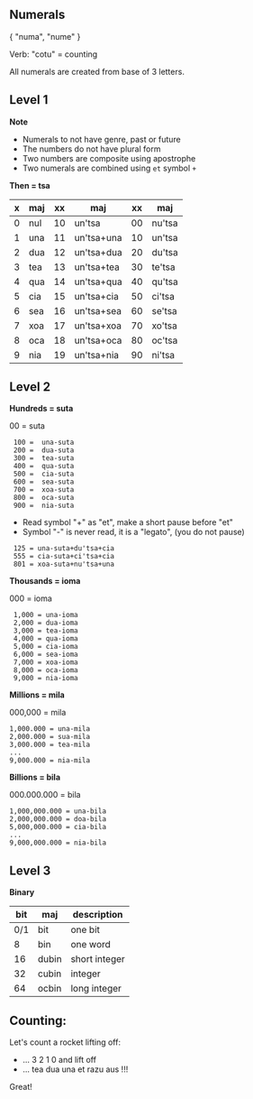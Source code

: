 ## Numerals 

{ "numa", "nume" }

Verb: "cotu" = counting

All numerals are created from base of 3 letters.

## Level 1

**Note** 

* Numerals to not have genre, past or future
* The numbers do not have plural form
* Two numbers are composite using apostrophe 
* Two numerals are combined using `et` symbol `+`

**Then = tsa**

x | maj  | xx | maj          | xx | maj      |
--|------|----|--------------|----|----------|
0 | nul  | 10 | un'tsa       | 00 | nu'tsa   |
1 | una  | 11 | un'tsa+una   | 10 | un'tsa   |
2 | dua  | 12 | un'tsa+dua   | 20 | du'tsa   |
3 | tea  | 13 | un'tsa+tea   | 30 | te'tsa   |
4 | qua  | 14 | un'tsa+qua   | 40 | qu'tsa   |
5 | cia  | 15 | un'tsa+cia   | 50 | ci'tsa   |
6 | sea  | 16 | un'tsa+sea   | 60 | se'tsa   |
7 | xoa  | 17 | un'tsa+xoa   | 70 | xo'tsa   |
8 | oca  | 18 | un'tsa+oca   | 80 | oc'tsa   |
9 | nia  | 19 | un'tsa+nia   | 90 | ni'tsa   | 

## Level 2

**Hundreds = suta**

00 =  suta

```
 100 =  una-suta
 200 =  dua-suta
 300 =  tea-suta
 400 =  qua-suta
 500 =  cia-suta
 600 =  sea-suta
 700 =  xoa-suta
 800 =  oca-suta
 900 =  nia-suta
```

* Read symbol "+" as "et", make a short pause before "et"
* Symbol "-" is never read, it is a "legato", (you do not pause)

```
 125 = una-suta+du'tsa+cia
 555 = cia-suta+ci'tsa+cia
 801 = xoa-suta+nu'tsa+una
```

**Thousands = ioma**

000 = ioma

``` 
 1,000 = una-ioma
 2,000 = dua-ioma
 3,000 = tea-ioma
 4,000 = qua-ioma
 5,000 = cia-ioma
 6,000 = sea-ioma
 7,000 = xoa-ioma
 8,000 = oca-ioma
 9,000 = nia-ioma
```

**Millions  = mila**

000,000 = mila

```
1,000.000 = una-mila
2,000.000 = sua-mila
3,000.000 = tea-mila
...
9,000.000 = nia-mila
```

**Billions = bila**

000.000.000   = bila

```
1,000,000.000 = una-bila
2,000,000.000 = doa-bila
5,000,000.000 = cia-bila
...
9,000,000.000 = nia-bila
```

## Level 3

**Binary**

bit | maj      | description
----|----------|----------------------
0/1 | bit      | one bit
8   | bin      | one word
16  | dubin    | short integer
32  | cubin    | integer
64  | ocbin    | long integer

## Counting:

Let's count a rocket lifting off:

* ... 3 2 1 0 and lift off
* ... tea dua una et razu aus !!! 

Great!
